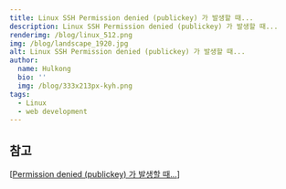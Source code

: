 ```yaml
---
title: Linux SSH Permission denied (publickey) 가 발생할 때...
description: Linux SSH Permission denied (publickey) 가 발생할 때...
renderimg: /blog/linux_512.png
img: /blog/landscape_1920.jpg
alt: Linux SSH Permission denied (publickey) 가 발생할 때...
author:
  name: Hulkong
  bio: ''
  img: /blog/333x213px-kyh.png
tags:
  - Linux
  - web development
---
```


## 참고

[[Permission denied (publickey) 가 발생할 때...](https://namocom.tistory.com/650)]